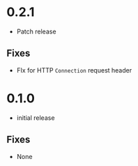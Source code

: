 # 0.2.1
* Patch release

## Fixes
- FIx for HTTP `Connection` request header

# 0.1.0
* initial release

## Fixes
- None
